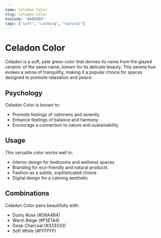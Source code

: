 ```yaml
---
name: Celadon Color
slug: celadon-color
hexCode: "#A8D8B9"
tags: ["soft", "calming", "natural"]
---
```


# Celadon Color

Celadon is a soft, pale green color that derives its name from the glazed ceramic of the same name, known for its delicate beauty. This serene hue evokes a sense of tranquility, making it a popular choice for spaces designed to promote relaxation and peace.

## Psychology

Celadon Color is known to:
- Promote feelings of calmness and serenity
- Enhance feelings of balance and harmony
- Encourage a connection to nature and sustainability

## Usage

This versatile color works well in:
- Interior design for bedrooms and wellness spaces
- Branding for eco-friendly and natural products
- Fashion as a subtle, sophisticated choice
- Digital design for a calming aesthetic

## Combinations

Celadon Color pairs beautifully with:
- Dusty Rose (#D6A4B4)
- Warm Beige (#F5E1A4)
- Deep Charcoal (#333333)
- Soft White (#FFFFFF)